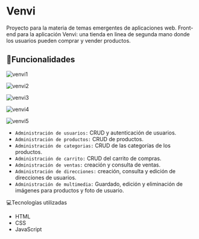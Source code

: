 # Venvi
Proyecto para la materia de temas emergentes de aplicaciones web. Front-end para la aplicación Venvi: una tienda en linea de segunda mano donde los usuarios pueden comprar y vender productos.

## 🔨Funcionalidades
![venvi1](https://github.com/AbigailSalazar/Venvi-front/assets/75355095/22f79a07-1e88-4336-8034-97c65ca09c26)

![venvi2](https://github.com/AbigailSalazar/Venvi-front/assets/75355095/bf840cf1-4a1e-4942-b8ed-e4c651f60ce7)

![venvi3](https://github.com/AbigailSalazar/Venvi-front/assets/75355095/ef18d992-33e2-46b4-8896-3e5e099c51a6)

![venvi4](https://github.com/AbigailSalazar/Venvi-front/assets/75355095/ba28e311-300c-42c0-b00b-65d99937b499)

![venvi5](https://github.com/AbigailSalazar/Venvi-front/assets/75355095/87367bfa-7a80-4c6c-aa19-e9f639116f89)

- `Administración de usuarios:` CRUD y autenticación de usuarios.
- `Administración de productos:` CRUD de productos.
- `Administración de categorias:` CRUD de las categorías de los productos.
- `Administración de carrito:` CRUD del carrito de compras.
- `Administración de ventas:` creación y consulta de ventas.
- `Administración de direcciones:` creación, consulta y edición de direcciones de usuarios.
- `Administración de multimedia:` Guardado, edición y eliminación de imágenes para productos y foto de usuario.

💻Tecnologías utilizadas
* HTML
* CSS
* JavaScript
